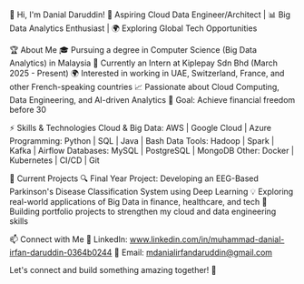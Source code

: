 🌟 Hi, I'm Danial Daruddin!
🚀 Aspiring Cloud Data Engineer/Architect | 📊 Big Data Analytics Enthusiast | 🌍 Exploring Global Tech Opportunities

🏆 About Me
🎓 Pursuing a degree in Computer Science (Big Data Analytics) in Malaysia
💼 Currently an Intern at Kiplepay Sdn Bhd (March 2025 - Present)
🌍 Interested in working in UAE, Switzerland, France, and other French-speaking countries
📈 Passionate about Cloud Computing, Data Engineering, and AI-driven Analytics
🎯 Goal: Achieve financial freedom before 30

⚡ Skills & Technologies
Cloud & Big Data: AWS | Google Cloud | Azure
Programming: Python | SQL | Java | Bash
Data Tools: Hadoop | Spark | Kafka | Airflow
Databases: MySQL | PostgreSQL | MongoDB
Other: Docker | Kubernetes | CI/CD | Git

📌 Current Projects
🔍 Final Year Project: Developing an EEG-Based Parkinson's Disease Classification System using Deep Learning
💡 Exploring real-world applications of Big Data in finance, healthcare, and tech
🚀 Building portfolio projects to strengthen my cloud and data engineering skills

📫 Connect with Me
💼 LinkedIn: www.linkedin.com/in/muhammad-danial-irfan-daruddin-0364b0244
📧 Email: mdanialirfandaruddin@gmail.com

Let's connect and build something amazing together! 🚀
